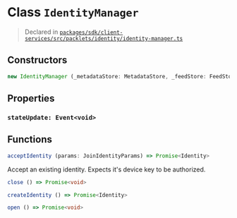 # Class `IdentityManager`
> Declared in [`packages/sdk/client-services/src/packlets/identity/identity-manager.ts`]()



## Constructors
```ts
new IdentityManager (_metadataStore: MetadataStore, _feedStore: FeedStore, _keyring: Keyring, _networkManager: NetworkManager, _modelFactory: ModelFactory) => IdentityManager
```

## Properties
### `stateUpdate: Event<void>`

## Functions
```ts
acceptIdentity (params: JoinIdentityParams) => Promise<Identity>
```
Accept an existing identity. Expects it's device key to be authorized.
```ts
close () => Promise<void>
```
```ts
createIdentity () => Promise<Identity>
```
```ts
open () => Promise<void>
```